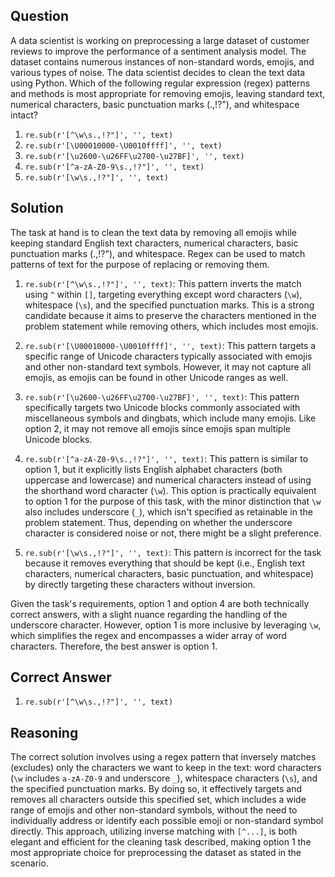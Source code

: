 ## Question
A data scientist is working on preprocessing a large dataset of customer reviews to improve the performance of a sentiment analysis model. The dataset contains numerous instances of non-standard words, emojis, and various types of noise. The data scientist decides to clean the text data using Python. Which of the following regular expression (regex) patterns and methods is most appropriate for removing emojis, leaving standard text, numerical characters, basic punctuation marks (.,!?"), and whitespace intact?

1. `re.sub(r'[^\w\s.,!?"]', '', text)`
2. `re.sub(r'[\U00010000-\U0010ffff]', '', text)`
3. `re.sub(r'[\u2600-\u26FF\u2700-\u27BF]', '', text)`
4. `re.sub(r'[^a-zA-Z0-9\s.,!?"]', '', text)`
5. `re.sub(r'[\w\s.,!?"]', '', text)`

## Solution
The task at hand is to clean the text data by removing all emojis while keeping standard English text characters, numerical characters, basic punctuation marks (.,!?"), and whitespace. Regex can be used to match patterns of text for the purpose of replacing or removing them.

1. `re.sub(r'[^\w\s.,!?"]', '', text)`: This pattern inverts the match using `^` within `[]`, targeting everything except word characters (`\w`), whitespace (`\s`), and the specified punctuation marks. This is a strong candidate because it aims to preserve the characters mentioned in the problem statement while removing others, which includes most emojis.

2. `re.sub(r'[\U00010000-\U0010ffff]', '', text)`: This pattern targets a specific range of Unicode characters typically associated with emojis and other non-standard text symbols. However, it may not capture all emojis, as emojis can be found in other Unicode ranges as well. 

3. `re.sub(r'[\u2600-\u26FF\u2700-\u27BF]', '', text)`: This pattern specifically targets two Unicode blocks commonly associated with miscellaneous symbols and dingbats, which include many emojis. Like option 2, it may not remove all emojis since emojis span multiple Unicode blocks.

4. `re.sub(r'[^a-zA-Z0-9\s.,!?"]', '', text)`: This pattern is similar to option 1, but it explicitly lists English alphabet characters (both uppercase and lowercase) and numerical characters instead of using the shorthand word character (`\w`). This option is practically equivalent to option 1 for the purpose of this task, with the minor distinction that `\w` also includes underscore (`_`), which isn't specified as retainable in the problem statement. Thus, depending on whether the underscore character is considered noise or not, there might be a slight preference.

5. `re.sub(r'[\w\s.,!?"]', '', text)`: This pattern is incorrect for the task because it removes everything that should be kept (i.e., English text characters, numerical characters, basic punctuation, and whitespace) by directly targeting these characters without inversion.

Given the task's requirements, option 1 and option 4 are both technically correct answers, with a slight nuance regarding the handling of the underscore character. However, option 1 is more inclusive by leveraging `\w`, which simplifies the regex and encompasses a wider array of word characters. Therefore, the best answer is option 1.

## Correct Answer
1. `re.sub(r'[^\w\s.,!?"]', '', text)`

## Reasoning
The correct solution involves using a regex pattern that inversely matches (excludes) only the characters we want to keep in the text: word characters (`\w` includes `a-zA-Z0-9` and underscore `_`), whitespace characters (`\s`), and the specified punctuation marks. By doing so, it effectively targets and removes all characters outside this specified set, which includes a wide range of emojis and other non-standard symbols, without the need to individually address or identify each possible emoji or non-standard symbol directly. This approach, utilizing inverse matching with `[^...]`, is both elegant and efficient for the cleaning task described, making option 1 the most appropriate choice for preprocessing the dataset as stated in the scenario.